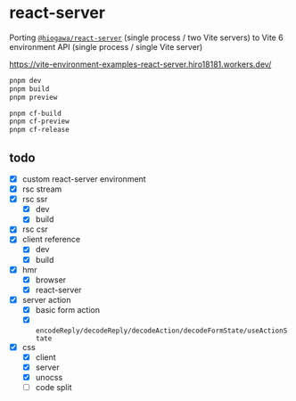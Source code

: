 # react-server

Porting [`@hiogawa/react-server`](https://github.com/hi-ogawa/vite-plugins/tree/main/packages/react-server) (single process / two Vite servers)
to Vite 6 environment API (single process / single Vite server)

https://vite-environment-examples-react-server.hiro18181.workers.dev/

```sh
pnpm dev
pnpm build
pnpm preview

pnpm cf-build
pnpm cf-preview
pnpm cf-release
```

## todo

- [x] custom react-server environment
- [x] rsc stream
- [x] rsc ssr
  - [x] dev
  - [x] build
- [x] rsc csr
- [x] client reference
  - [x] dev
  - [x] build
- [x] hmr
  - [x] browser
  - [x] react-server
- [x] server action
  - [x] basic form action
  - [x] `encodeReply/decodeReply/decodeAction/decodeFormState/useActionState`
- [x] css
  - [x] client
  - [x] server
  - [x] unocss
  - [ ] code split
